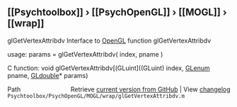 ## [[Psychtoolbox]] &#8250; [[PsychOpenGL]] &#8250; [[MOGL]] &#8250; [[wrap]]

glGetVertexAttribdv  Interface to [OpenGL](OpenGL) function glGetVertexAttribdv  
  
usage:  params = glGetVertexAttribdv( index, pname )  
  
C function:  void glGetVertexAttribdv[(GLuint]((GLuint) index, [GLenum](GLenum) pname, [GLdouble](GLdouble)\* params)  




<div class="code_header" style="text-align:right;">
  <span style="float:left;">Path&nbsp;&nbsp;</span> <span class="counter">Retrieve <a href=
  "https://raw.github.com/Psychtoolbox-3/Psychtoolbox-3/beta/Psychtoolbox/PsychOpenGL/MOGL/wrap/glGetVertexAttribdv.m">current version from GitHub</a> | View <a href=
  "https://github.com/Psychtoolbox-3/Psychtoolbox-3/commits/beta/Psychtoolbox/PsychOpenGL/MOGL/wrap/glGetVertexAttribdv.m">changelog</a></span>
</div>
<div class="code">
  <code>Psychtoolbox/PsychOpenGL/MOGL/wrap/glGetVertexAttribdv.m</code>
</div>

